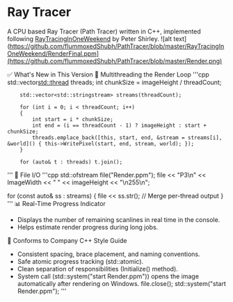 # Ray Tracer
A CPU based Ray Tracer (Path Tracer) written in C++, implemented following [RayTracingInOneWeekend](https://raytracing.github.io/books/RayTracingInOneWeekend.html) by Peter Shirley.
![alt text](https://github.com/flummoxedShubh/PathTracer/blob/master/RayTracingInOneWeekend/RenderFinal.ppm](https://github.com/flummoxedShubh/PathTracer/blob/master/Render.png)

✅ What's New in This Version
🧵 Multithreading the Render Loop
'''cpp
    std::vector<std::thread> threads;
		int chunkSize = imageHeight / threadCount;

		std::vector<std::stringstream> streams(threadCount);

		for (int i = 0; i < threadCount; i++)
		{
			int start = i * chunkSize;
			int end = (i == threadCount - 1) ? imageHeight : start + chunkSize;
			threads.emplace_back([this, start, end, &stream = streams[i], &world]() { this->WritePixel(start, end, stream, world); });
		}

		for (auto& t : threads) t.join();
  '''
💾 File I/O
'''cpp
std::ofstream file("Render.ppm");
file << "P3\n" << ImageWidth << " " << imageHeight << "\n255\n";

for (const auto& ss : streams) {
    file << ss.str();  // Merge per-thread output
}
'''
📊 Real-Time Progress Indicator
- Displays the number of remaining scanlines in real time in the console.
- Helps estimate render progress during long jobs.

🎯 Conforms to Company C++ Style Guide
- Consistent spacing, brace placement, and naming conventions.
- Safe atomic progress tracking (std::atomic<int>).
- Clean separation of responsibilities (Initialize() method).
- System call (std::system("start Render.ppm")) opens the image automatically after rendering on Windows.
file.close();
std::system("start Render.ppm");
'''
